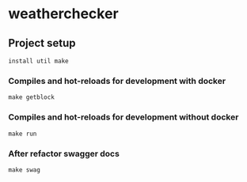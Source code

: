 # weatherchecker

## Project setup
```
install util make
```

### Compiles and hot-reloads for development with docker
```
make getblock
```

### Compiles and hot-reloads for development without docker
```
make run
```

### After refactor swagger docs
```
make swag
```
